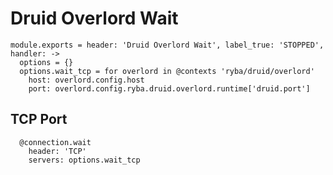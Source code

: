 
# Druid Overlord Wait

    module.exports = header: 'Druid Overlord Wait', label_true: 'STOPPED', handler: ->
      options = {}
      options.wait_tcp = for overlord in @contexts 'ryba/druid/overlord'
        host: overlord.config.host
        port: overlord.config.ryba.druid.overlord.runtime['druid.port']

## TCP Port

      @connection.wait
        header: 'TCP'
        servers: options.wait_tcp
